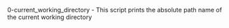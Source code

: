 0-current_working_directory - This script prints the absolute path name of the current working directory
